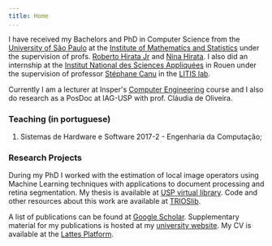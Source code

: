 ```yaml
---
title: Home
...
```


I have received my Bachelors and PhD in Computer Science from the [University of São Paulo](http://www.usp.br) at the [Institute of Mathematics and Statistics](http://www.ime.usp.br) under the supervision of profs. [Roberto Hirata Jr](http://www.ime.usp.br/~hirata) and [Nina Hirata](http://www.ime.usp.br/~nina). I also did an internship at the [Institut National des Sciences Appliquées](http://www.insa-rouen.fr/) in Rouen under the supervision of professor [Stéphane Canu](http://asi.insa-rouen.fr/enseignants/~scanu/) in the [LITIS lab](http://litis.insa-rouen.fr/).

Currently I am a lecturer at Insper's [Computer Engineering](https://www.insper.edu.br/graduacao/engenharia-computacao/) course and I also do research as a PosDoc at IAG-USP with prof. Cláudia de Oliveira.

### Teaching (in portuguese)

1. Sistemas de Hardware e Software 2017-2 - Engenharia da Computação;

### Research Projects

During my PhD I worked with the estimation of local image operators using Machine Learning techniques with applications to document processing and retina segmentation. My thesis is available at [USP virtual library](http://www.teses.usp.br/teses/disponiveis/45/45134/tde-21082017-111455/publico/tese_final.pdf). Code and other resources about this work are available at [TRIOSlib](http://trioslib.github.io).

A list of publications can be found at [Google Scholar](https://scholar.google.com.br/citations?user=pC2_nBMAAAAJ&hl=en). Supplementary material for my publications is hosted at my [university website](http://www.vision.ime.usp.br/~igor/). My CV is available at the [Lattes Platform](http://buscatextual.cnpq.br/buscatextual/visualizacv.do?id=K4299566T5).